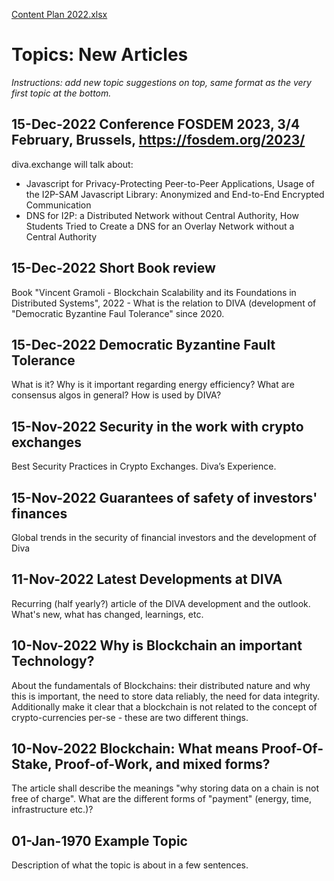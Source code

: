 [Content Plan 2022.xlsx](https://github.com/diva-exchange/academia/files/10014012/Content.Plan.2022.xlsx)

# Topics: New Articles
_Instructions: add new topic suggestions on top, same format as the very first topic at the bottom._

## 15-Dec-2022 Conference FOSDEM 2023, 3/4 February, Brussels, https://fosdem.org/2023/
diva.exchange will talk about:
* Javascript for Privacy-Protecting Peer-to-Peer Applications, Usage of the I2P-SAM Javascript Library: Anonymized and End-to-End Encrypted Communication
* DNS for I2P: a Distributed Network without Central Authority, How Students Tried to Create a DNS for an Overlay Network without a Central Authority 

## 15-Dec-2022 Short Book review
Book "Vincent Gramoli - Blockchain Scalability and its Foundations in Distributed Systems", 2022 - What is the relation to DIVA (development of "Democratic Byzantine Faul Tolerance" since 2020.

## 15-Dec-2022 Democratic Byzantine Fault Tolerance
What is it? Why is it important regarding energy efficiency? What are consensus algos in general? How is used by DIVA?

## 15-Nov-2022 Security in the work with crypto exchanges
Best Security Practices in Crypto Exchanges. Diva’s Experience.

## 15-Nov-2022 Guarantees of safety of investors' finances
Global trends in the security of financial investors and the development of Diva

## 11-Nov-2022 Latest Developments at DIVA
Recurring (half yearly?) article of the DIVA development and the outlook. What's new, what has changed,
learnings, etc.

## 10-Nov-2022 Why is Blockchain an important Technology?
About the fundamentals of Blockchains: their distributed nature and why this is important, 
the need to store data reliably, the need for data integrity. Additionally make it clear that
a blockchain is not related to the concept of crypto-currencies per-se - these are two different
things.

## 10-Nov-2022 Blockchain: What means Proof-Of-Stake, Proof-of-Work, and mixed forms?
The article shall describe the meanings "why storing data on a chain is not free of charge". 
What are the different forms of "payment" (energy, time, infrastructure etc.)?

## 01-Jan-1970 Example Topic
Description of what the topic is about in a few sentences.
